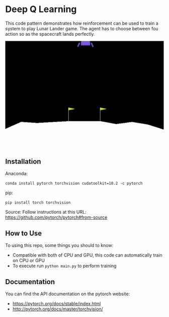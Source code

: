# Deep Q Learning

This code pattern demonstrates how reinforcement can be used to train a system to play Lunar Lander game. The agent has to choose between fou action so as the spacecraft lands perfectly.


![simulation](/simulation/simulation.gif)


## Installation

Anaconda:

    conda install pytorch torchvision cudatoolkit=10.2 -c pytorch

pip:

    pip install torch torchvision

Source: Follow instructions at this URL: https://github.com/pytorch/pytorch#from-source

## How to Use

To using this repo, some things you should to know:

* Compatible with both of CPU and GPU, this code can automatically train on CPU or GPU
* To execute run  `python main.py` to perform training

## Documentation

You can find the API documentation on the pytorch website:

* https://pytorch.org/docs/stable/index.html
* http://pytorch.org/docs/master/torchvision/
